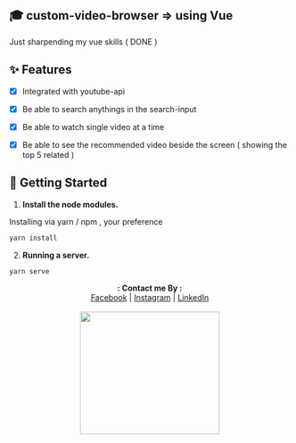 ## 🎓 custom-video-browser => using Vue

Just sharpending my vue skills ( DONE )

## ✨ Features

- [x] Integrated with youtube-api
- [x] Be able to search anythings in the search-input
- [x] Be able to watch single video at a time
- [x] Be able to see the recommended video beside the screen ( showing the top 5 related )


## 🚀 Getting Started

1. **Install the node modules.**

Installing via yarn / npm , your preference

```sh
yarn install
```

2. **Running a server.**
```sh
yarn serve
```

<p align="center">
  <b>: Contact me By :</b><br>
  <a href="https://www.facebook.com/thiti.developer">Facebook</a> |
  <a href="https://www.instagram.com/thiti.mwk/">Instagram</a> |
  <a href="https://www.linkedin.com/in/thiti-mahawannakit-558791183/">LinkedIn</a>
  <br><br>
  <img src="https://media.giphy.com/media/h1u6yvxlVKmfLiSryA/giphy.gif" width="250" height="220">
</p>

